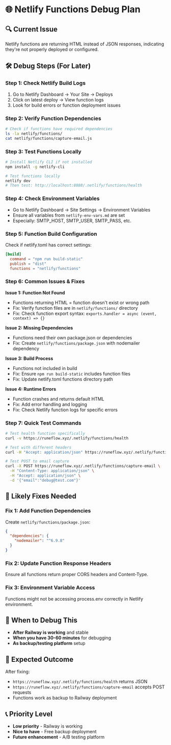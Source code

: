 # 🌐 Netlify Functions Debug Plan

## 🔍 Current Issue
Netlify functions are returning HTML instead of JSON responses, indicating they're not properly deployed or configured.

## 🛠️ Debug Steps (For Later)

### Step 1: Check Netlify Build Logs
1. Go to Netlify Dashboard → Your Site → Deploys
2. Click on latest deploy → View function logs
3. Look for build errors or function deployment issues

### Step 2: Verify Function Dependencies
```bash
# Check if functions have required dependencies
ls -la netlify/functions/
cat netlify/functions/capture-email.js
```

### Step 3: Test Functions Locally
```bash
# Install Netlify CLI if not installed
npm install -g netlify-cli

# Test functions locally
netlify dev
# Then test: http://localhost:8888/.netlify/functions/health
```

### Step 4: Check Environment Variables
- Go to Netlify Dashboard → Site Settings → Environment Variables
- Ensure all variables from `netlify-env-vars.md` are set
- Especially: SMTP_HOST, SMTP_USER, SMTP_PASS, etc.

### Step 5: Function Build Configuration
Check if netlify.toml has correct settings:
```toml
[build]
  command = "npm run build-static"
  publish = "dist"
  functions = "netlify/functions"
```

### Step 6: Common Issues & Fixes

**Issue 1: Function Not Found**
- Functions returning HTML = function doesn't exist or wrong path
- Fix: Verify function files are in `netlify/functions/` directory
- Fix: Check function export syntax: `exports.handler = async (event, context) => {}`

**Issue 2: Missing Dependencies**
- Functions need their own package.json or dependencies
- Fix: Create `netlify/functions/package.json` with nodemailer dependency

**Issue 3: Build Process**
- Functions not included in build
- Fix: Ensure `npm run build-static` includes function files
- Fix: Update netlify.toml functions directory path

**Issue 4: Runtime Errors**
- Function crashes and returns default HTML
- Fix: Add error handling and logging
- Fix: Check Netlify function logs for specific errors

### Step 7: Quick Test Commands

```bash
# Test health function specifically
curl -v https://runeflow.xyz/.netlify/functions/health

# Test with different headers
curl -H "Accept: application/json" https://runeflow.xyz/.netlify/functions/health

# Test POST to email capture
curl -X POST https://runeflow.xyz/.netlify/functions/capture-email \
  -H "Content-Type: application/json" \
  -H "Accept: application/json" \
  -d '{"email":"debug@test.com"}'
```

## 🔧 Likely Fixes Needed

### Fix 1: Add Function Dependencies
Create `netlify/functions/package.json`:
```json
{
  "dependencies": {
    "nodemailer": "^6.9.8"
  }
}
```

### Fix 2: Update Function Response Headers
Ensure all functions return proper CORS headers and Content-Type.

### Fix 3: Environment Variable Access
Functions might not be accessing process.env correctly in Netlify environment.

## 📅 When to Debug This
- **After Railway is working** and stable
- **When you have 30-60 minutes** for debugging
- **As backup/testing platform** setup

## 🎯 Expected Outcome
After fixing:
- `https://runeflow.xyz/.netlify/functions/health` returns JSON
- `https://runeflow.xyz/.netlify/functions/capture-email` accepts POST requests
- Functions work as backup to Railway deployment

## 📞 Priority Level
- **Low priority** - Railway is working
- **Nice to have** - Free backup deployment
- **Future enhancement** - A/B testing platform
